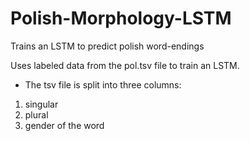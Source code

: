 # Polish-Morphology-LSTM
Trains an LSTM to predict polish word-endings

Uses labeled data from the pol.tsv file to train an LSTM.
 - The tsv file is split into three columns:
 1) singular
 2) plural
 3) gender of the word
 
 
